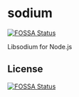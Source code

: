# sodium
[![FOSSA Status](https://app.fossa.com/api/projects/git%2Bgithub.com%2Fdevtomio%2Fsodium.svg?type=shield)](https://app.fossa.com/projects/git%2Bgithub.com%2Fdevtomio%2Fsodium?ref=badge_shield)


Libsodium for Node.js


## License
[![FOSSA Status](https://app.fossa.com/api/projects/git%2Bgithub.com%2Fdevtomio%2Fsodium.svg?type=large)](https://app.fossa.com/projects/git%2Bgithub.com%2Fdevtomio%2Fsodium?ref=badge_large)